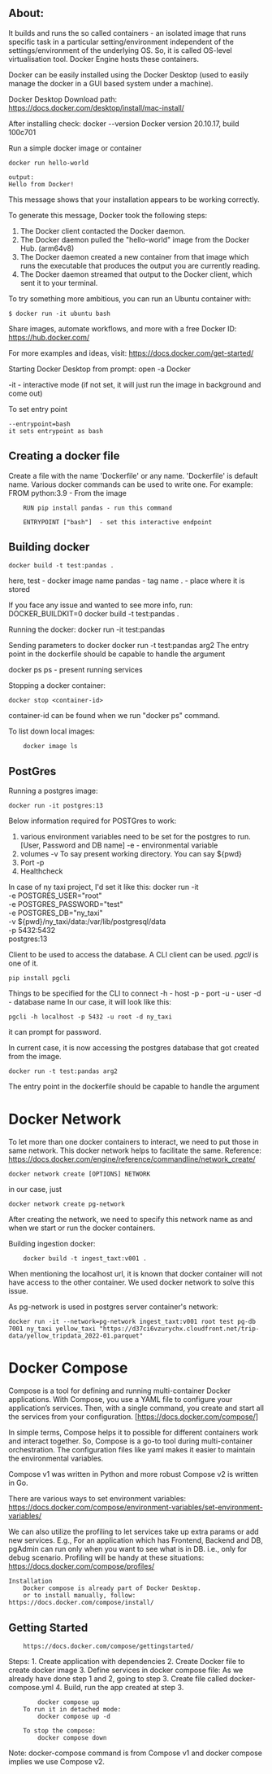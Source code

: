 About:
-
It builds and runs the so called containers - an isolated image that runs specific task in a particular setting/environment independent of the settings/environment of the underlying OS. So, it is called OS-level virtualisation tool. Docker Engine hosts these containers.

Docker can be easily installed using the Docker Desktop (used to easily manage the docker in a GUI based system under a machine). 

Docker Desktop Download path: https://docs.docker.com/desktop/install/mac-install/

After installing check:
    docker --version
		Docker version 20.10.17, build 100c701
		
Run a simple docker image or container

	docker run hello-world

	output:
	Hello from Docker!
This message shows that your installation appears to be working correctly.

To generate this message, Docker took the following steps:
 1. The Docker client contacted the Docker daemon.
 2. The Docker daemon pulled the "hello-world" image from the Docker Hub.
    (arm64v8)
 3. The Docker daemon created a new container from that image which runs the
    executable that produces the output you are currently reading.
 4. The Docker daemon streamed that output to the Docker client, which sent it
    to your terminal.

To try something more ambitious, you can run an Ubuntu container with:
	
	$ docker run -it ubuntu bash

Share images, automate workflows, and more with a free Docker ID:
 https://hub.docker.com/

For more examples and ideas, visit:
 https://docs.docker.com/get-started/


Starting Docker Desktop from prompt:
	open -a Docker

 -it - interactive mode (if not set, it will just run the image in background and come out)

To set entry point

    --entrypoint=bash
    it sets entrypoint as bash


Creating a docker file
-
Create a file with the name 'Dockerfile' or any name. 'Dockerfile' is default name.
Various docker commands can be used to write one. For example:
    	FROM python:3.9 - From the image 

        RUN pip install pandas - run this command

        ENTRYPOINT ["bash"]  - set this interactive endpoint
Building docker
-
    docker build -t test:pandas .
here,
  test - docker image name
  pandas - tag name
  . - place where it is stored

If you face any issue and wanted to see more info, run:
	DOCKER_BUILDKIT=0 docker build -t test:pandas .
    
Running the docker:
	docker run -it test:pandas

Sending parameters to docker
    docker run -t test:pandas arg2
The entry point in the dockerfile should be capable to handle the argument

docker ps 
    ps - present running services


Stopping a docker container:

    docker stop <container-id>

container-id can be found when we run "docker ps" command.

To list down local images:

        docker image ls

PostGres
-- 

Running a postgres image:

    docker run -it postgres:13

Below information required for POSTGres to work:
1. various environment variables need to be set for the postgres to run. [User, Password and DB name]
    -e - environmental variable
2. volumes -v 
    To say present working directory. You can say ${pwd}
3. Port  -p
4. Healthcheck


In case of ny taxi project, I'd set it like this:
    docker run -it \
    -e POSTGRES_USER="root" \
    -e POSTGRES_PASSWORD="test" \
    -e POSTGRES_DB="ny_taxi" \
    -v ${pwd}/ny_taxi/data:/var/lib/postgresql/data \
    -p 5432:5432 \
    postgres:13

Client to be used to access the database. A CLI client can be used. *pgcli* is one of it.
    
    pip install pgcli

Things to be specified for the CLI to connect
    -h - host
    -p - port
    -u - user
    -d - database name
In our case, it will look like this:
    
    pgcli -h localhost -p 5432 -u root -d ny_taxi

it can prompt for password.

In current case, it is now accessing the postgres database that got created from the image.




	docker run -t test:pandas arg2
The entry point in the dockerfile should be capable to handle the argument


Docker Network
====
 
 To let more than one docker containers to interact, we need to put those in same network. This docker network helps to facilitate the same. Reference: https://docs.docker.com/engine/reference/commandline/network_create/

    docker network create [OPTIONS] NETWORK

in our case, just

    docker network create pg-network

After creating the network, we need to specify this network name as and when we start or run the docker containers. 

Building ingestion docker:

        docker build -t ingest_taxt:v001 .


When mentioning the localhost url, it is known that docker container will not have access to the other container. We used docker network to solve this issue.

As pg-network is used in postgres server container's network:

    docker run -it --network=pg-network ingest_taxt:v001 root test pg-db 7001 ny_taxi yellow_taxi "https://d37ci6vzurychx.cloudfront.net/trip-data/yellow_tripdata_2022-01.parquet"

Docker Compose
====
Compose is a tool for defining and running multi-container Docker applications. With Compose, you use a YAML file to configure your application’s services. Then, with a single command, you create and start all the services from your configuration. [https://docs.docker.com/compose/]

In simple terms, Compose helps it to possible for different containers work and interact together. So, Compose is a go-to tool during multi-container orchestration. The configuration files like yaml makes it easier to maintain the environmental variables.

Compose v1 was written in Python and more robust Compose v2 is written in Go. 

There are various ways to set environment variables: https://docs.docker.com/compose/environment-variables/set-environment-variables/

We can also utilize the profiling to let services take up extra params or add new services. E.g., For an application which has Frontend, Backend and DB, pgAdmin can run only when you want to see what is in DB. i.e., only for debug scenario. Profiling will be handy at these situations: https://docs.docker.com/compose/profiles/

    Installation
        Docker compose is already part of Docker Desktop. 
        or to install manually, follow: https://docs.docker.com/compose/install/

Getting Started
--
        https://docs.docker.com/compose/gettingstarted/
Steps:
    1. Create application with dependencies
    2. Create Docker file to create docker image
    3. Define services in docker compose file:
        As we already have done step 1 and 2, going to step 3. Create file called docker-compose.yml
    4. Build, run the app created at step 3.
        
            docker compose up
        To run it in detached mode:
            docker compose up -d

        To stop the compose:
            docker compose down

Note: docker-compose command is from Compose v1 and docker compose implies we use Compose v2.
        
